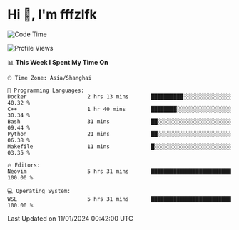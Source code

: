 # Hi 👋, I'm fffzlfk

<!--START_SECTION:waka-->
![Code Time](http://img.shields.io/badge/Code%20Time-642%20hrs%2021%20mins-blue)

![Profile Views](http://img.shields.io/badge/Profile%20Views-0-blue)

📊 **This Week I Spent My Time On** 

```text
🕑︎ Time Zone: Asia/Shanghai

💬 Programming Languages: 
Docker                   2 hrs 13 mins       ██████████░░░░░░░░░░░░░░░   40.32 % 
C++                      1 hr 40 mins        ████████░░░░░░░░░░░░░░░░░   30.34 % 
Bash                     31 mins             ██░░░░░░░░░░░░░░░░░░░░░░░   09.44 % 
Python                   21 mins             ██░░░░░░░░░░░░░░░░░░░░░░░   06.38 % 
Makefile                 11 mins             █░░░░░░░░░░░░░░░░░░░░░░░░   03.35 % 

🔥 Editors: 
Neovim                   5 hrs 31 mins       █████████████████████████   100.00 % 

💻 Operating System: 
WSL                      5 hrs 31 mins       █████████████████████████   100.00 % 
```


 Last Updated on 11/01/2024 00:42:00 UTC
<!--END_SECTION:waka-->
